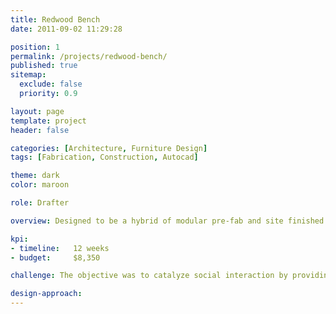 ```yaml
---
title: Redwood Bench
date: 2011-09-02 11:29:28

position: 1
permalink: /projects/redwood-bench/
published: true
sitemap:
  exclude: false
  priority: 0.9

layout: page
template: project
header: false

categories: [Architecture, Furniture Design]
tags: [Fabrication, Construction, Autocad]

theme: dark
color: maroon

role: Drafter

overview: Designed to be a hybrid of modular pre-fab and site finished construction that would not be attached to, but hung over the concrete wall, the steel and wood hanging bracket frames and most of the redwood pieces were pre-cut and assembled in the shop.

kpi:
- timeline:   12 weeks
- budget:     $8,350

challenge: The objective was to catalyze social interaction by providing sitting, relaxing, socializing, studying, eating, napping, seminar, class, and pin-up space for presenting students’ architectural design projects in an otherwise 'dead-space' within the college building.

design-approach:
---
```

